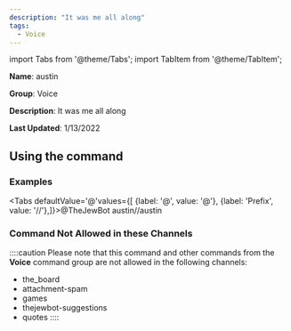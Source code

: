 ```yaml
---
description: "It was me all along"
tags:
  - Voice
---
```

import Tabs from '@theme/Tabs';
import TabItem from '@theme/TabItem';

**Name**: austin

**Group**: Voice

**Description**: It was me all along

**Last Updated**: 1/13/2022

## Using the command

### Examples
<Tabs defaultValue='@'values={[ {label: '@', value: '@'}, {label: 'Prefix', value: '//'},]}><TabItem value='@'>@TheJewBot austin</TabItem><TabItem value='//'>//austin</TabItem></Tabs>

### Command Not Allowed in these Channels
::::caution Please note that this command and other commands from the **Voice** command group are not allowed in the following channels:
- the_board
- attachment-spam
- games
- thejewbot-suggestions
- quotes
::::